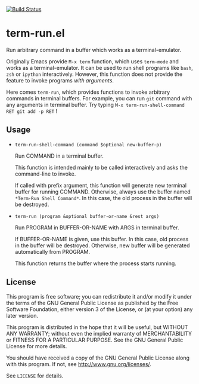 [![Build Status](https://travis-ci.org/10sr/term-run-el.svg)](https://travis-ci.org/10sr/term-run-el)



term-run.el
===========

Run arbitrary command in a buffer which works as a terminal-emulator.

Originally Emacs provide `M-x term` function, which uses `term-mode`
and works as a terminal-emulator.
It can be used to run shell programs like `bash`, `zsh` or `ipython`
interactively.
However, this function does not provide the feature to invoke programs *with
arguments*.

Here comes `term-run`, which provides functions to invoke arbitrary commands in
terminal buffers.
For example, you can run `git` command with any arguments in terminal buffer.
Try typing `M-x term-run-shell-command RET git add -p RET` !





Usage
-----


* `term-run-shell-command (command $optional new-buffer-p)`

  Run COMMAND in a terminal buffer.

  This function is intended mainly to be called interactively and
asks the command-line to invoke.

  If called with prefix argument, this function will generate new
terminal buffer for running COMMAND.  Otherwise, always use the buffer named
`*Term-Run Shell Command*`. In this case, the old process in the buffer will be
destroyed.



* `term-run (program &optional buffer-or-name &rest args)`

  Run PROGRAM in BUFFER-OR-NAME with ARGS in terminal buffer.

  If BUFFER-OR-NAME is given, use this buffer.  In this case, old process in
the buffer will be destroyed.  Otherwise, new buffer will be generated
automatically from PROGRAM.

  This function returns the buffer where the process starts running.




License
-------


This program is free software; you can redistribute it and/or modify
it under the terms of the GNU General Public License as published by
the Free Software Foundation, either version 3 of the License, or
(at your option) any later version.

This program is distributed in the hope that it will be useful,
but WITHOUT ANY WARRANTY; without even the implied warranty of
MERCHANTABILITY or FITNESS FOR A PARTICULAR PURPOSE.  See the
GNU General Public License for more details.

You should have received a copy of the GNU General Public License
along with this program.  If not, see <http://www.gnu.org/licenses/>.

See `LICENSE` for details.
